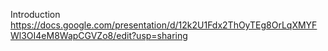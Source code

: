 Introduction\
https://docs.google.com/presentation/d/12k2U1Fdx2ThOyTEg8OrLqXMYFWl3OI4eM8WapCGVZo8/edit?usp=sharing